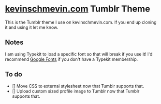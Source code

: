 # [kevinschmevin.com](http://kevinschmevin.com) Tumblr Theme

This is the Tumblr theme I use on kevinschmevin.com. If you end up cloning it and using it let me know.

## Notes

I am using Typekit to load a specific font so that will break if you use it! I'd recommend [Google Fonts](http://fonts.google.com) if you don't have a Typekit membership.

## To do

- [] Move CSS to external stylesheet now that Tumblr supports that.
- [] Upload custom sized profile image to Tumblr now that Tumblr supports that.
